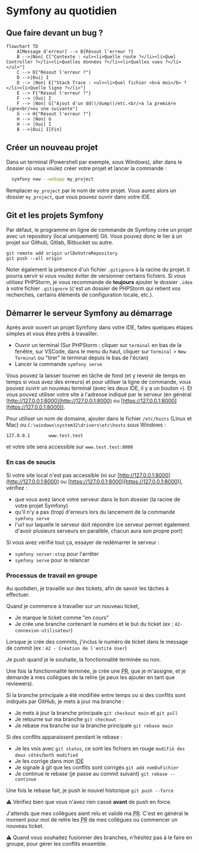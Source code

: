 # Symfony au quotidien

## Que faire devant un bug ?

```mermaid
flowchart TD
    A[Message d'erreur] --> B{Résout l'erreur ?}
    B -->|Non| C["Contexte : <ul><li>Quelle route ?</li><li>Quel Controller ?</li><li>Quelles données ?</li><li>Quelles vues ?</li></ul>"]
    C --> D{"Résout l'erreur ?"}
    D -->|Oui| I
    D --> |Non| E["Stack Trace : <ul><li>Quel fichier <b>à moi</b> ?</li><li>Quelle ligne ?</li>"]
    E --> F{"Résout l'erreur ?"}
    F --> |Oui| I
    F --> |Non| G["Ajout d'un dd()/dump()/etc.<br/>à la première ligne<br/>ou une suivante"]
    G --> H{"Résout l'erreur ?"}
    H --> |Non| G
    H --> |Oui| I
    B -->|Oui| I[Fin]
```


## Créer un nouveau projet

Dans un terminal (Powershell par exemple, sous Windows), aller dans le dossier où vous voulez créer votre projet et lancer la commande :

```bash
  symfony new --webapp my_project
```

Remplacer `my_project` par le nom de votre projet. Vous aurez alors un dossier `my_project`, que vous pouvez ouvrir dans votre IDE.


## Git et les projets Symfony

Par défaut, le programme en ligne de commande de Symfony crée un projet avec un repository (local uniquement) Git. Vous pouvez donc le lier à un projet sur Github, Gitlab, Bitbucket ou autre.

```shell
git remote add origin urlDeVotreRepository
git push --all origin
```

Noter également la présence d'un fichier `.gitignore` à la racine du projet. Il pourra servir si vous voulez éviter de versionner certains fichiers.
Si vous utilisez PHPStorm, je vous recommande de **toujours** ajouter le dossier `.idea` à votre fichier `.gitignore` (c'est un dossier de PHPStorm qui retient vos recherches, certains éléments de configuration locale, etc.).

## Démarrer le serveur Symfony au démarrage

Après avoir ouvert un projet Symfony dans votre IDE, faites quelques étapes simples et vous êtes prêts à travailler.

- Ouvrir un terminal (Sur PHPStorm : cliquer sur `terminal` en bas de la fenêtre, sur VSCode, dans le menu du haut, cliquer sur `Terminal` > `New Terminal` ou "tirer" le terminal depuis le bas de l'écran)
- Lancer la commande `symfony serve`

Vous pouvez la laisser tourner en tâche de fond (et y revenir de temps en temps si vous avez des erreurs) et pour utiliser la ligne de commande, vous pouvez ouvrir un nouveau terminal (avec les deux IDE, il y a un bouton `+`).
Et vous pouvez utiliser votre site à l'adresse indiqué par le serveur (en général [http://127.0.0.1:8000](http://127.0.0.1:8000) ou [https://127.0.0.1:8000](https://127.0.0.1:8000)).

Pour utiliser un nom de domaine, ajouter dans le fichier `/etc/hosts` (Linux et Mac) ou `C:\windows\system32\drivers\etc\hosts` sous Windows :
```
127.0.0.1       www.test.test
```
et votre site sera accessible sur `www.test.test:8000`

### En cas de soucis 

Si votre site local n'est pas accessible (ni sur [http://127.0.0.1:8000](http://127.0.0.1:8000) ou [https://127.0.0.1:8000](https://127.0.0.1:8000)), vérifiez :

- que vous avez lancé votre serveur dans le bon dossier (la racine de votre projet Symfony)
- qu'il n'y a pas (trop) d'erreurs lors du lancement de la commande `symfony serve`
- l'url sur laquelle le serveur doit répondre (ce serveur permet également d'avoir plusieurs serveurs en parallèle, chacun aura son propre port)

Si vous avez vérifié tout ça, essayer de redémarrer le serveur : 

- `symfony server:stop` pour l'arrêter
- `symfony serve` pour le relancer

### Processus de travail en groupe

Au quotidien, je travaille sur des tickets, afin de savoir les tâches à effectuer.

Quand je commence à travailler sur un nouveau ticket,
- Je marque le ticket comme "en cours"
- Je crée une branche contenant le numéro et le but du ticket (ex : `42-connexion-utilisateur`)

Lorsque je crée des commits, j'inclus le numéro de ticket dans le message de commit (ex : `42 - Création de l'entité User`)

Je push quand je le souhaite, la fonctionnalité terminée ou non.

Une fois la fonctionnalité terminée, je crée une <abbr title="Pull Request">PR</abbr>, que je m'assigne, et je demande à mes collègues de la relire (je peux les ajouter en tant que reviewers).

Si la branche principale a été modifiée entre temps ou si des conflits sont indiqués par GitHub, je mets à jour ma branche :
- Je mets à jour la branche principale `git checkout main` et `git pull`
- Je retourne sur ma branche `git checkout -`
- Je rebase ma branche sur la branche principale `git rebase main`

Si des conflits apparaissent pendant le rebase :
- Je les vois avec `git status`, ce sont les fichiers en rouge `modifié des deux côtés`/`both modified`
- Je les corrige dans mon <abbr title="Integrated Development Environment">IDE</abbr>
- Je signale à git que les conflits sont corrigés `git add nomDuFichier`
- Je continue le rebase (je passe au commit suivant) `git rebase --continue`

Une fois le rebase fait, je push le nouvel historique `git push --force`

:warning: Vérifiez bien que vous n'avez rien cassé **avant** de push en force.

J'attends que mes collègues aient relu et validé ma <abbr title="Pull Request">PR</abbr>. C'est en général le moment pour moi de relire les <abbr title="Pull Request">PR</abbr> de mes collègues ou commencer un nouveau ticket.

:warning: Quand vous souhaitez fusionner des branches, n'hésitez pas à le faire en groupe, pour gérer les conflits ensemble.

